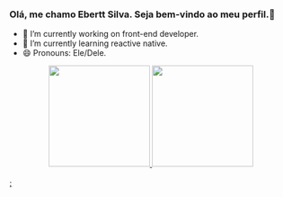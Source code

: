 ### Olá, me chamo Ebertt Silva. Seja bem-vindo ao meu perfil.👋

- 🔭 I’m currently working on front-end developer.
- 🌱 I’m currently learning reactive native.
- 😄 Pronouns: Ele/Dele.


<div align="center">
  <a href="https://github.com/eberttsilva">
  <img height="180em" src="https://github-readme-stats.vercel.app/api?username=EberttSilva&show_icons=true&theme=dracula&include_all_commits=true&count_private=true"/>
  <img height="180em" src="https://github-readme-stats.vercel.app/api/top-langs/?username=EberttSilva&layout=compact&langs_count=7&theme=dracula"/>
</div>
<div style="display: inline_block"><br>;


